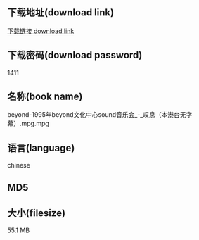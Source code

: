 ## 下载地址(download link)
[下载链接 download link](https://voluble-croquembouche-d321dc.netlify.app/?s=beyond-1995%E5%B9%B4beyond%E6%96%87%E5%8C%96%E4%B8%AD%E5%BF%83sound%E9%9F%B3%E4%B9%90%E4%BC%9A_-_%E5%8F%B9%E6%81%AF%EF%BC%88%E6%9C%AC%E6%B8%AF%E5%8F%B0%E6%97%A0%E5%AD%97%E5%B9%95%EF%BC%89.mpg)

## 下载密码(download password)
1411

## 名称(book name)
beyond-1995年beyond文化中心sound音乐会_-_叹息（本港台无字幕）.mpg.mpg

## 语言(language)
chinese

## MD5


## 大小(filesize)
55.1 MB
